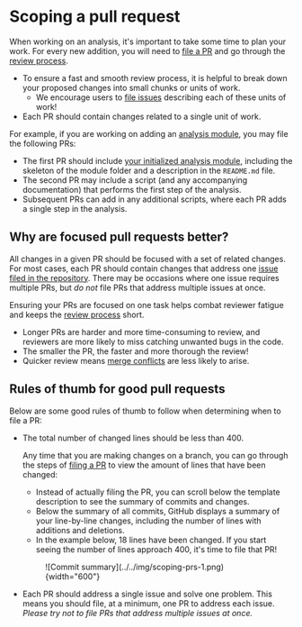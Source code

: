# Scoping a pull request

When working on an analysis, it's important to take some time to plan your work.
For every new addition, you will need to [file a PR](./file-pull-request.md) and go through the [review process](../pr-review-and-merge/index.md).

- To ensure a fast and smooth review process, it is helpful to break down your proposed changes into small chunks or units of work.
    - We encourage users to [file issues](../../communications-tools/github-issues/index.md) describing each of these units of work!
- Each PR should contain changes related to a single unit of work.

For example, if you are working on adding an [analysis module](../analysis-modules/index.md), you may file the following PRs:

- The first PR should include [your initialized analysis module](../analysis-modules/creating-a-module.md), including the skeleton of the module folder and a description in the `README.md` file.
- The second PR may include a script (and any accompanying documentation) that performs the first step of the analysis.
- Subsequent PRs can add in any additional scripts, where each PR adds a single step in the analysis.

## Why are focused pull requests better?

All changes in a given PR should be focused with a set of related changes.
For most cases, each PR should contain changes that address one [issue filed in the repository](../../communications-tools/github-issues/index.md).
There may be occasions where one issue requires multiple PRs, but _do not_ file PRs that address multiple issues at once.

Ensuring your PRs are focused on one task helps combat reviewer fatigue and keeps the [review process](../pr-review-and-merge/index.md) short. <!--STUB_LINK: Replace with review process link -->

- Longer PRs are harder and more time-consuming to review, and reviewers are more likely to miss catching unwanted bugs in the code.
- The smaller the PR, the faster and more thorough the review!
- Quicker review means [merge conflicts](resolve-merge-conflicts.md) are less likely to arise.

## Rules of thumb for good pull requests

Below are some good rules of thumb to follow when determining when to file a PR:

- The total number of changed lines should be less than 400.

    Any time that you are making changes on a branch, you can go through the steps of [filing a PR](./file-pull-request.md) to view the amount of lines that have been changed:

    - Instead of actually filing the PR, you can scroll below the template description to see the summary of commits and changes.
    - Below the summary of all commits, GitHub displays a summary of your line-by-line changes, including the number of lines with additions and deletions.
    - In the example below, 18 lines have been changed.
    If you start seeing the number of lines approach 400, it's time to file that PR!

    <figure markdown="span">
        ![Commit summary](../../img/scoping-prs-1.png){width="600"}
    </figure>

- Each PR should address a single issue and solve one problem.
This means you should file, at a minimum, one PR to address each issue.
_Please try not to file PRs that address multiple issues at once._
